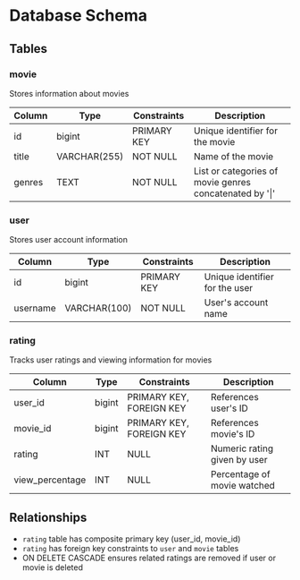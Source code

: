 # Database Schema

## Tables

### movie
Stores information about movies

| Column | Type        | Constraints | Description                                             |
|--------|-------------|-------------|---------------------------------------------------------|
| id     | bigint      | PRIMARY KEY | Unique identifier for the movie                         |
| title  | VARCHAR(255)| NOT NULL    | Name of the movie                                       |
| genres | TEXT        | NOT NULL    | List or categories of movie genres concatenated by '\|' |

### user
Stores user account information

| Column    | Type        | Constraints | Description |
|-----------|-------------|-------------|-------------|
| id        | bigint      | PRIMARY KEY | Unique identifier for the user |
| username  | VARCHAR(100)| NOT NULL    | User's account name |

### rating
Tracks user ratings and viewing information for movies

| Column          | Type    | Constraints | Description |
|-----------------|---------|-------------|-------------|
| user_id         | bigint  | PRIMARY KEY, FOREIGN KEY | References user's ID |
| movie_id        | bigint  | PRIMARY KEY, FOREIGN KEY | References movie's ID |
| rating          | INT     | NULL        | Numeric rating given by user |
| view_percentage | INT     | NULL        | Percentage of movie watched |

## Relationships
- `rating` table has composite primary key (user_id, movie_id)
- `rating` has foreign key constraints to `user` and `movie` tables
- ON DELETE CASCADE ensures related ratings are removed if user or movie is deleted
